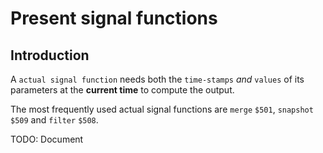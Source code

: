 # Present signal functions

## Introduction

A `actual signal function` needs both the `time-stamps` _and_ `values` of its parameters at the __current time__ to compute the output.

The most frequently used actual signal functions are `merge` `$501`, `snapshot` `$509` and `filter` `$508`.

TODO: Document

